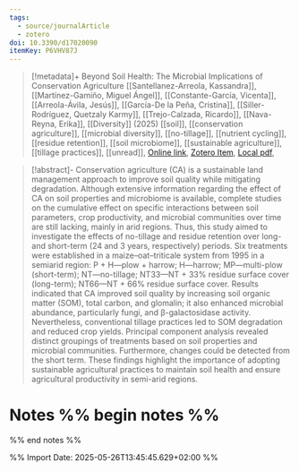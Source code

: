 ```yaml
---
tags:
  - source/journalArticle
  - zotero
doi: 10.3390/d17020090
itemKey: P6VHV87J
---
```

>[!metadata]+
> Beyond Soil Health: The Microbial Implications of Conservation Agriculture
> [[Santellanez-Arreola, Kassandra]], [[Martínez-Gamiño, Miguel Ángel]], [[Constante-García, Vicenta]], [[Arreola-Ávila, Jesús]], [[García-De la Peña, Cristina]], [[Siller-Rodríguez, Quetzaly Karmy]], [[Trejo-Calzada, Ricardo]], [[Nava-Reyna, Erika]], 
> [[Diversity]] (2025)
> [[soil]], [[conservation agriculture]], [[microbial diversity]], [[no-tillage]], [[nutrient cycling]], [[residue retention]], [[soil microbiome]], [[sustainable agriculture]], [[tillage practices]], [[unread]], 
> [Online link](https://www.mdpi.com/1424-2818/17/2/90), [Zotero Item](zotero://select/library/items/P6VHV87J), [Local pdf](file://C:/Users/aburg/Documents/references/zotero/storage/GFFMZZEN/Santellanez-Arreola2025_SoilHealth.pdf), 

>[!abstract]-
>Conservation agriculture (CA) is a sustainable land management approach to improve soil quality while mitigating degradation. Although extensive information regarding the effect of CA on soil properties and microbiome is available, complete studies on the cumulative effect on specific interactions between soil parameters, crop productivity, and microbial communities over time are still lacking, mainly in arid regions. Thus, this study aimed to investigate the effects of no-tillage and residue retention over long- and short-term (24 and 3 years, respectively) periods. Six treatments were established in a maize–oat–triticale system from 1995 in a semiarid region: P + H—plow + harrow; H—harrow; MP—multi-plow (short-term); NT—no-tillage; NT33—NT + 33% residue surface cover (long-term); NT66—NT + 66% residue surface cover. Results indicated that CA improved soil quality by increasing soil organic matter (SOM), total carbon, and glomalin; it also enhanced microbial abundance, particularly fungi, and β-galactosidase activity. Nevertheless, conventional tillage practices led to SOM degradation and reduced crop yields. Principal component analysis revealed distinct groupings of treatments based on soil properties and microbial communities. Furthermore, changes could be detected from the short term. These findings highlight the importance of adopting sustainable agricultural practices to maintain soil health and ensure agricultural productivity in semi-arid regions.

# Notes %% begin notes %%

%% end notes %%




%% Import Date: 2025-05-26T13:45:45.629+02:00 %%
